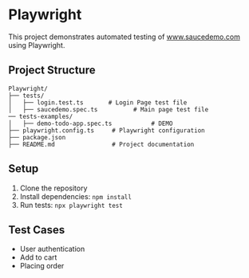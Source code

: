 # Playwright

This project demonstrates automated testing of www.saucedemo.com using Playwright.

## Project Structure
```
Playwright/
├── tests/
│   ├── login.test.ts       # Login Page test file
│   ├── saucedemo.spec.ts          # Main page test file
── tests-examples/
│   ├── demo-todo-app.spec.ts           # DEMO
├── playwright.config.ts     # Playwright configuration
├── package.json
├── README.md                # Project documentation
```

## Setup
1. Clone the repository
2. Install dependencies: `npm install`
3. Run tests: `npx playwright test`

## Test Cases
- User authentication
- Add to cart
- Placing order

